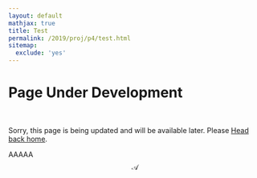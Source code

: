 ```yaml
---
layout: default
mathjax: true
title: Test
permalink: /2019/proj/p4/test.html
sitemap: 
  exclude: 'yes' 
---
```


<div class="page">
  <h1 class="page-title">Page Under Development</h1><br/>
  <p class="lead">Sorry, this page is being updated and will be available later. Please <a href="{{ site.url }}">Head back home</a>.</p>
</div>

AAAAA $$\mathcal{A}$$